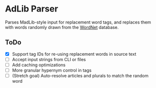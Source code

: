AdLib Parser
============

Parses MadLib-style input for replacement word tags, and replaces them with words randomly drawn from the
[WordNet](https://wordnet.princeton.edu/) database. 

ToDo
----

 * [x] Support tag IDs for re-using replacement words in source text
 * [ ] Accept input strings from CLI or files
 * [ ] Add caching optimizations
 * [ ] More granular hypernym control in tags
 * [ ] (Stretch goal) Auto-resolve articles and plurals to match the random word
